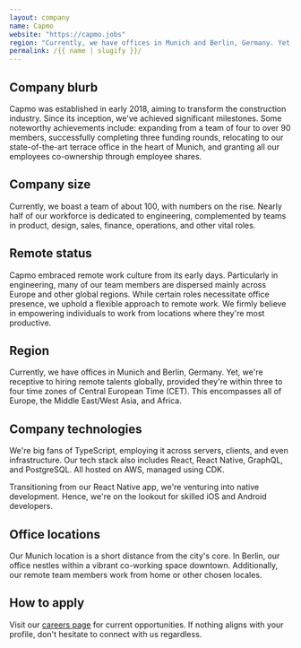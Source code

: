 ```yaml
---
layout: company
name: Capmo
website: "https://capmo.jobs"
region: "Currently, we have offices in Munich and Berlin, Germany. Yet, we're receptive"
permalink: /{{ name | slugify }}/
---
```


## Company blurb

Capmo was established in early 2018, aiming to transform the construction
industry. Since its inception, we've achieved significant milestones. Some
noteworthy achievements include: expanding from a team of four to over 90
members, successfully completing three funding rounds, relocating to our
state-of-the-art terrace office in the heart of Munich, and granting all our
employees co-ownership through employee shares.

## Company size

Currently, we boast a team of about 100, with numbers on the rise. Nearly half
of our workforce is dedicated to engineering, complemented by teams in product,
design, sales, finance, operations, and other vital roles.

## Remote status

Capmo embraced remote work culture from its early days. Particularly in
engineering, many of our team members are dispersed mainly across Europe and
other global regions. While certain roles necessitate office presence, we uphold
a flexible approach to remote work. We firmly believe in empowering individuals
to work from locations where they're most productive.

## Region

Currently, we have offices in Munich and Berlin, Germany. Yet, we're receptive
to hiring remote talents globally, provided they're within three to four time
zones of Central European Time (CET). This encompasses all of Europe, the
Middle East/West Asia, and Africa.

## Company technologies

We're big fans of TypeScript, employing it across servers, clients, and even
infrastructure. Our tech stack also includes React, React Native, GraphQL,
and PostgreSQL. All hosted on AWS, managed using CDK.

Transitioning from our React Native app, we're venturing into native
development. Hence, we're on the lookout for skilled iOS and Android developers.

## Office locations

Our Munich location is a short distance from the city's core. In Berlin, our
office nestles within a vibrant co-working space downtown. Additionally, our
remote team members work from home or other chosen locales.

## How to apply

Visit our [careers page] for current opportunities. If nothing aligns with your
profile, don't hesitate to connect with us regardless.

<!-- References -->

[careers page]: https://capmo.jobs.personio.de